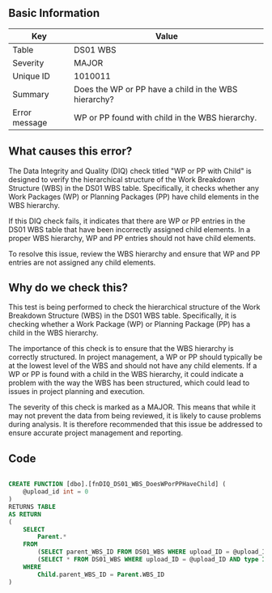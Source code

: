 ## Basic Information
| Key         | Value          |
|-------------|----------------|
| Table       | DS01 WBS |
| Severity    | MAJOR |
| Unique ID   | 1010011   |
| Summary     | Does the WP or PP have a child in the WBS hierarchy? |
| Error message | WP or PP found with child in the WBS hierarchy. |

## What causes this error?

The Data Integrity and Quality (DIQ) check titled "WP or PP with Child" is designed to verify the hierarchical structure of the Work Breakdown Structure (WBS) in the DS01 WBS table. Specifically, it checks whether any Work Packages (WP) or Planning Packages (PP) have child elements in the WBS hierarchy.

If this DIQ check fails, it indicates that there are WP or PP entries in the DS01 WBS table that have been incorrectly assigned child elements. In a proper WBS hierarchy, WP and PP entries should not have child elements. 

To resolve this issue, review the WBS hierarchy and ensure that WP and PP entries are not assigned any child elements.
## Why do we check this?

This test is being performed to check the hierarchical structure of the Work Breakdown Structure (WBS) in the DS01 WBS table. Specifically, it is checking whether a Work Package (WP) or Planning Package (PP) has a child in the WBS hierarchy. 

The importance of this check is to ensure that the WBS hierarchy is correctly structured. In project management, a WP or PP should typically be at the lowest level of the WBS and should not have any child elements. If a WP or PP is found with a child in the WBS hierarchy, it could indicate a problem with the way the WBS has been structured, which could lead to issues in project planning and execution.

The severity of this check is marked as a MAJOR. This means that while it may not prevent the data from being reviewed, it is likely to cause problems during analysis. It is therefore recommended that this issue be addressed to ensure accurate project management and reporting.
## Code

```sql

CREATE FUNCTION [dbo].[fnDIQ_DS01_WBS_DoesWPorPPHaveChild] (
	@upload_id int = 0
)
RETURNS TABLE
AS RETURN
(
	SELECT 
		Parent.*
	FROM
		(SELECT parent_WBS_ID FROM DS01_WBS WHERE upload_ID = @upload_ID) as Child, -- children
		(SELECT * FROM DS01_WBS WHERE upload_ID = @upload_ID AND type IN ('WP','PP')) as Parent -- parents of type WP/PP
	WHERE
		Child.parent_WBS_ID = Parent.WBS_ID
)
```
